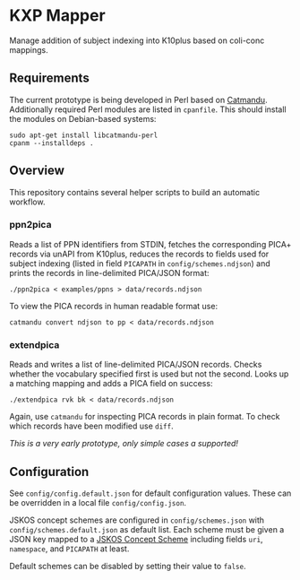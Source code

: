# KXP Mapper

Manage addition of subject indexing into K10plus based on coli-conc mappings.

## Requirements

The current prototype is being developed in Perl based on [Catmandu](https://github.com/LibreCat/Catmandu). Additionally required Perl modules are listed in `cpanfile`. This should install the modules on Debian-based systems:

    sudo apt-get install libcatmandu-perl
    cpanm --installdeps .

## Overview

This repository contains several helper scripts to build an automatic workflow.

### ppn2pica

Reads a list of PPN identifiers from STDIN, fetches the corresponding PICA+ records via unAPI from K10plus, reduces the records to fields used for subject indexing (listed in field `PICAPATH` in `config/schemes.ndjson`) and prints the records in line-delimited PICA/JSON format:

    ./ppn2pica < examples/ppns > data/records.ndjson

To view the PICA records in human readable format use:

    catmandu convert ndjson to pp < data/records.ndjson

### extendpica

Reads and writes a list of line-delimited PICA/JSON records. Checks whether the vocabulary specified first is used but not the second. Looks up a matching mapping and adds a PICA field on success:

    ./extendpica rvk bk < data/records.ndjson

Again, use `catmandu` for inspecting PICA records in plain format. To check which records have been modified use `diff`.

*This is a very early prototype, only simple cases a supported!*

## Configuration

See `config/config.default.json` for default configuration values. These can be overridden in a local file `config/config.json`.

JSKOS concept schemes are configured in `config/schemes.json` with `config/schemes.default.json` as default list. Each scheme must be given a JSON key mapped to a [JSKOS Concept Scheme] including fields `uri`, `namespace`, and `PICAPATH` at least.

Default schemes can be disabled by setting their value to `false`.

[JSKOS Concept Scheme]: https://gbv.github.io/jskos/jskos.html#concept-schemes
